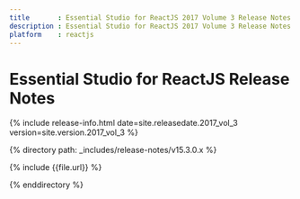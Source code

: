 ```yaml
---
title 		: Essential Studio for ReactJS 2017 Volume 3 Release Notes
description : Essential Studio for ReactJS 2017 Volume 3 Release Notes
platform 	: reactjs
---
```


# Essential Studio for ReactJS Release Notes

{% include release-info.html date=site.releasedate.2017_vol_3 version=site.version.2017_vol_3 %} 

{% directory path: _includes/release-notes/v15.3.0.x %}

{% include {{file.url}} %}

{% enddirectory %}